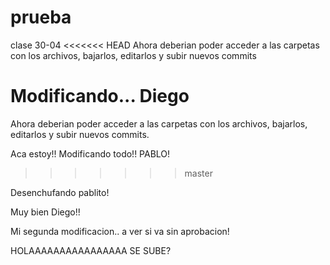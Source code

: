 # prueba
clase 30-04
<<<<<<< HEAD
Ahora deberian poder acceder a las carpetas con los archivos, bajarlos, editarlos y subir nuevos commits


Modificando... Diego
=======
Ahora deberian poder acceder a las carpetas con los archivos, bajarlos, editarlos y subir nuevos commits.

Aca estoy!! Modificando todo!! PABLO!
>>>>>>> master

Desenchufando pablito!

Muy bien Diego!!

Mi segunda modificacion.. a ver si va sin aprobacion!


HOLAAAAAAAAAAAAAAAA SE SUBE?
